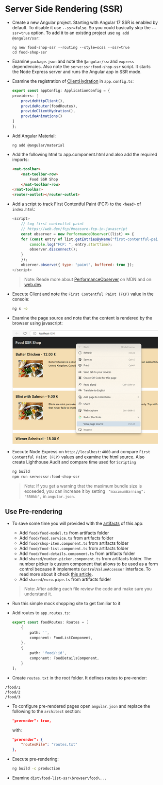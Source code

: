 # Server Side Rendering (SSR)

-   Create a new Angular project. Starting with Angular 17 SSR is enabled by default. To disable it use `--ssr=false`. So you could basically skip the `--ssr=true` option. To add it to an existing project use `ng add @angular/ssr`:

    ```
    ng new food-shop-ssr --routing --style=scss --ssr=true
    cd food-shop-ssr
    ```

-   Examine `package.json` and note the `@angular/ssr`and `express` dependencies. Also note the `serve:ssr:food-shop-ssr` script. It starts the Node Express server and runs the Angular app in SSR mode.

- Examine the registration of [ClientHydration](https://angular.io/guide/hydration) in `app.config.ts`:

    ```typescript
    export const appConfig: ApplicationConfig = {
    providers: [
        provideHttpClient(),
        provideRouter(foodRoutes),
        provideClientHydration(),
        provideAnimations()
    ]
    };
    ```

-   Add Angular Material:

    ```
    ng add @angular/material
    ```

-   Add the following html to app.component.html and also add the required imports:

    ```html
    <mat-toolbar>
        <mat-toolbar-row>
            Food SSR Shop
        </mat-toolbar-row>
    </mat-toolbar>
    <router-outlet></router-outlet>
    ```

-   Add a script to track First Contentful Paint (FCP) to the `<head>` of `index.html`:

    ```javascript
    <script>
        // Log first contentful paint
        // https://web.dev/fcp/#measure-fcp-in-javascript
        const observer = new PerformanceObserver((list) => {
        for (const entry of list.getEntriesByName("first-contentful-paint")) {
            console.log("FCP: ", entry.startTime);
            observer.disconnect();
        }
        });
        observer.observe({ type: "paint", buffered: true });
    </script>
    ```

    > Note: Reade more about [PerformanceObserver](https://developer.mozilla.org/en-US/docs/Web/API/PerformanceObserver) on MDN and on [web.dev](https://web.dev/articles/user-centric-performance-metrics).

-   Execute Client and note the `First Contentful Paint (FCP)` value in the console:

    ```bash
    ng s -o
    ```

- Examine the page source and note that the content is rendered by the browser using javascript:

    ![page-source](_images/page-source.png)
    
-   Execute Node Express on `http://localhost:4000` and compare `First Contentful Paint (FCP)` values and examine the html source. Also create Lighthouse Audit and compare time used for `Scripting`

    ```bash
    ng build
    npm run serve:ssr:food-shop-ssr
    ```

    >Note: If you get a warning that the maximum bundle size is exceeded, you can increase it by setting ` "maximumWarning": "550kb",` in `angular.json`.

## Use Pre-rendering

- To save some time you will provided with the [artifacts](./food-shop-ssr-artifacts/) of this app:

    -   Add `food/food-model.ts` from artifacts folder
    -   Add `food/food.service.ts` from artifacts folder
    -   Add `food/shop-item.component.ts` from artifacts folder
    -   Add `food/food-list.component.ts` from artifacts folder
    -   Add `food/food-details.component.ts` from artifacts folder
    -   Add `shared/number-picker.component.ts` from artifacts folder. The number picker is custom component that allows to be used as a form control because it implements `ControlValueAccessor` interface. To read more about it check [this article](https://blog.angular-university.io/angular-custom-form-controls/).
    -   Add `shared/euro.pipe.ts` from artifacts folder

    > Note: After adding each file review the code and make sure you understand it.

-   Run this simple mock shopping site to get familiar to it

-   Add routes to `app.routes.ts`:

    ```typescript
    export const foodRoutes: Routes = [
        {
            path: '',
            component: FoodListComponent,
        },
        {
            path: 'food/:id',
            component: FoodDetailsComponent,
        }
    ];
    ```

-   Create `routes.txt` in the root folder. It defines routes to pre-render:

```
/food/1
/food/2
/food/3
```

-   To configure pre-rendered pages open `angular.json` and replace the following to the `architect` section:

    ```json
    "prerender": true,
    ```

    with:

    ```json
    "prerender": {
        "routesFile": "routes.txt"
    },
    ```

-   Execute pre-rendering:

    ```bash
    ng build -c production
    ```

-   Examine `dist\food-list-ssr\browser\food\...`
